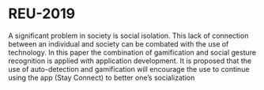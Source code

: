 # REU-2019
A significant problem in society is social isolation. This lack of connection between an individual and society can be combated with the use of technology. In this paper the combination of gamification and social gesture recognition is applied with application development. It is proposed that the use of auto-detection and gamification will encourage the use to continue using the app (Stay Connect) to better one’s socialization
